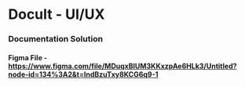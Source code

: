 # DocuIt - UI/UX
### Documentation Solution

#### Figma File - https://www.figma.com/file/MDuqxBlUM3KKxzpAe6HLk3/Untitled?node-id=134%3A2&t=IndBzuTxy8KCG6q9-1